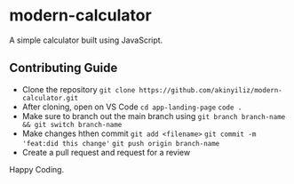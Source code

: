 # modern-calculator

A simple calculator built using JavaScript.

## Contributing Guide

- Clone the repository
  `git clone https://github.com/akinyiliz/modern-calculator.git`
- After cloning, open on VS Code
  `cd app-landing-page`
  `code .`
- Make sure to branch out the main branch using
  `git branch branch-name && git switch branch-name`
- Make changes hthen commit
  `git add <filename>`
  `git commit -m 'feat:did this change'`
  `git push origin branch-name`
- Create a pull request and request for a review

Happy Coding.
